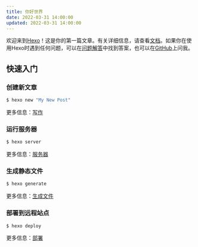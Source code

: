 ```yaml
---
title: 你好世界
date: 2022-03-31 14:00:00
updated: 2022-03-31 14:00:00
---
```

欢迎来到[Hexo](https://hexo.io/zh-cn/)！这是你的第一篇文章。有关详细信息，请查看[文档](https://hexo.io/zh-cn/docs/)。如果你在使用Hexo时遇到任何问题，可以在[问题解答](https://hexo.io/zh-cn/docs/troubleshooting.html)中找到答案，也可以在[GitHub](https://github.com/hexojs/hexo/issues)上问我。

## 快速入门

### 创建新文章

``` bash
$ hexo new "My New Post"
```

更多信息：[写作](https://hexo.io/zh-cn/docs/writing.html)

### 运行服务器

``` bash
$ hexo server
```

更多信息：[服务器](https://hexo.io/zh-cn/docs/server.html)

### 生成静态文件

``` bash
$ hexo generate
```

更多信息：[生成文件](https://hexo.io/zh-cn/docs/generating.html)

### 部署到远程站点

``` bash
$ hexo deploy
```

更多信息：[部署](https://hexo.io/zh-cn/docs/one-command-deployment.html)
